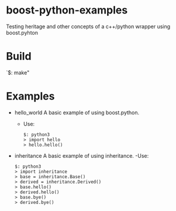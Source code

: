 # boost-python-examples
Testing heritage and other concepts of a c++/python wrapper using boost.pyhton

# Build
`$: make"

# Examples
- hello_world
A basic example of using boost.python.
  - Use:
    ```
    $: python3
    > import hello
    > hello.hello()
    ``` 

- inheritance
A basic example of using inheritance.
  -Use:
  ```
  $: python3
  > import inheritance
  > base = inheritance.Base()
  > derived = inheritance.Derived()
  > base.hello()
  > derived.hello()
  > base.bye()
  > derived.bye()
  ```

